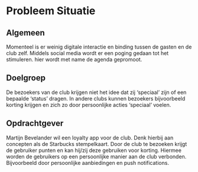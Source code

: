 # Probleem Situatie

## Algemeen
Momenteel is er weinig digitale interactie en binding tussen de gasten en de club zelf. Middels social media wordt er een poging gedaan tot het stimuleren. hier wordt met name de agenda gepromoot.

## Doelgroep
De bezoekers van de club krijgen niet het idee dat zij ‘speciaal’ zijn of een bepaalde ‘status’ dragen. In andere clubs kunnen bezoekers bijvoorbeeld korting krijgen en zich zo door persoonlijke acties ‘speciaal’ voelen.

## Opdrachtgever
Martijn Bevelander wil een loyalty app voor de club. Denk hierbij aan concepten als de Starbucks stempelkaart. Door de club te bezoeken krijgt de gebruiker punten en kan hij/zij deze gebruiken voor korting. Hiermee worden de gebruikers op een persoonlijke manier aan de club verbonden. Bijvoorbeeld door persoonlijke aanbiedingen en push notifications.
